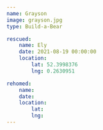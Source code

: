 ```yaml
---
name: Grayson
image: grayson.jpg
type: Build-a-Bear

rescued:
    name: Ely
    date: 2021-08-19 00:00:00
    location:
        lat: 52.3998376
        lng: 0.2630951

rehomed:
    name:
    date:
    location:
        lat:
        lng:
---
```

